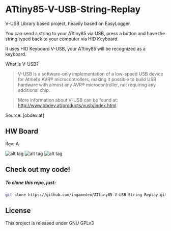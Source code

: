 ATtiny85-V-USB-String-Replay
=========

V-USB Library based project, heavily based on EasyLogger.

You can send a string to your ATtiny85 via USB, press a button and have the string typed back to your computer via HID Keyboard.

It uses HID Keyboard V-USB, your ATtiny85 will be recognized as a keyboard.

What is V-USB?

> V-USB is a software-only implementation of a low-speed USB device for Atmel’s AVR® microcontrollers, 
> making it possible to build USB hardware with almost any AVR® microcontroller,
> not requiring any additional chip.

> More information about V-USB can be found at: http://www.obdev.at/products/vusb/index.html.

Source: [obdev.at]

HW Board
----

Rev: A

![alt tag](https://raw.githubusercontent.com/ingamedeo/ATtiny85-V-USB-String-Replay/master/hw/board_top.png)
![alt tag](https://raw.githubusercontent.com/ingamedeo/ATtiny85-V-USB-String-Replay/master/hw/board.png)
![alt tag](https://raw.githubusercontent.com/ingamedeo/ATtiny85-V-USB-String-Replay/master/hw/schematic.png)

Check out my code!
--------------

##### To clone this repo, just:

```sh
git clone https://github.com/ingamedeo/ATtiny85-V-USB-String-Replay.git
```

License
----

This project is released under GNU GPLv3
